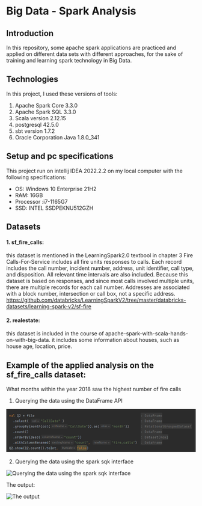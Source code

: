 # Big Data - Spark Analysis
## Introduction
In this repository, some apache spark applications are practiced and applied on different data sets with different approaches, for the sake of training and learning spark technology in Big Data.

## Technologies
In this project, I used these versions of tools:
1. Apache Spark Core 3.3.0
2. Apache Spark SQL 3.3.0
3. Scala version 2.12.15
4. postgresql 42.5.0
5. sbt version 1.7.2
6. Oracle Corporation Java 1.8.0_341

## Setup and pc specifications
This project run on intellij IDEA 2022.2.2 on my local computer with the following specifications:
* OS: Windows 10 Enterprise 21H2
* RAM: 16GB
* Processor :i7-1165G7
* SSD: INTEL SSDPEKNU512GZH

## Datasets
#### 1. sf_fire_calls: 
this dataset is mentioned in the LearningSpark2.0 textbool in chapter 3
Fire Calls-For-Service includes all fire units responses to calls. Each record includes the call number, incident number, address, unit identifier, call type, and disposition. All relevant time intervals are also included. Because this dataset is based on responses, and since most calls involved multiple units, there are multiple records for each call number. Addresses are associated with a block number, intersection or call box, not a specific address.
https://github.com/databricks/LearningSparkV2/tree/master/databricks-datasets/learning-spark-v2/sf-fire

#### 2. realestate: 
this dataset is included in the course of apache-spark-with-scala-hands-on-with-big-data.
it includes some information about houses, such as house age, location, price.

## Example of the applied analysis on the sf_fire_calls dataset:
What months within the year 2018 saw the highest number of fire calls
1. Querying the data using the DataFrame API

![Query the data using the DataFrame API](./images/DFQuery.png)

2. Querying the data using the spark sqk interface

![Querying the data using the spark sqk interface](.images/DFSQL.png)

The output:

![The output](.images/output.png)
